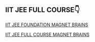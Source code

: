 ## IIT JEE FULL COURSE👇

[IIT JEE FOUNDATION MAGNET BRAINS](https://www.magnetbrains.com/courses/iit-jee-foundation-full-video-course/)



[IIT JEE FULL COURSE MAGNET BRAINS](https://www.magnetbrains.com/courses/iit-jee-full-video-course/)
